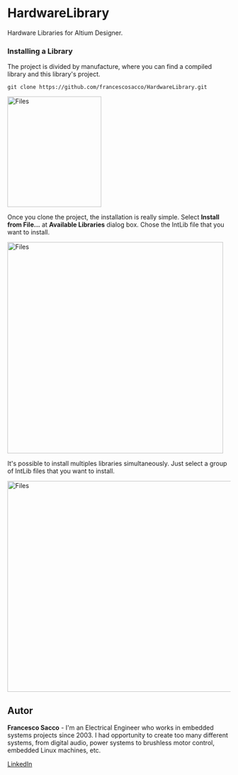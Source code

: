 # HardwareLibrary

Hardware Libraries for Altium Designer.


### Installing a Library


The project is divided by manufacture, where you can find a compiled library and this library's project.

```
git clone https://github.com/francescosacco/HardwareLibrary.git
```

<img width="212" height="249" align="center" alt="Files" src="https://github.com/francescosacco/HardwareLibrary/blob/master/Docs/README_Folder.png">

Once you clone the project, the installation is really simple. Select **Install from File...** at **Available Libraries** dialog box. Chose the IntLib file that you want to install.

<img width="487" height="476" align="center" alt="Files" src="https://github.com/francescosacco/HardwareLibrary/blob/master/Docs/README_AvailableLibraries.png">

It's possible to install multiples libraries simultaneously. Just select a group of IntLib files that you want to install.

<img width="750" height="475" align="center" alt="Files" src="https://github.com/francescosacco/HardwareLibrary/blob/master/Docs/README_MultipleFiles.png">


## Autor

**Francesco Sacco** - I'm an Electrical Engineer who works in embedded systems projects since 2003. I had opportunity to create too many different systems, from digital audio, power systems to brushless motor control, embedded Linux machines, etc.

[LinkedIn](http://www.linkedin.com/in/saccofrancesco)
